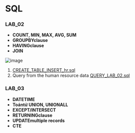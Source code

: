 # SQL

### LAB_02
- **COUNT, MIN, MAX, AVG, SUM**
- **GROUPBYclause**
- **HAVINGclause**
- **JOIN**

![image](https://github.com/user-attachments/assets/286f4551-95c4-44a3-8193-852fc9c1cd51)
1. [CREATE_TABLE_INSERT_hr.sql](https://github.com/hiuuuuuuuu/SQL/blob/main/CREATE_TABLE_INSERT_hr.sql)
2. Query from the human resource data [QUERY_LAB_02.sql](https://github.com/hiuuuuuuuu/SQL/blob/main/QUERY_LAB_02.sql)
 
### LAB_03

 - **DATETIME**
 - **Toántử UNION, UNIONALL**
 - **EXCEPT/INTERSECT**
 -  **RETURNINGclause**
 -  **UPDATEmultiple records**
 -   **CTE**
